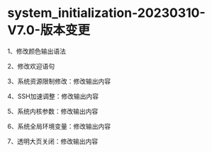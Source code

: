 # system_initialization-20230310-V7.0-版本变更

1、修改颜色输出语法

2、修改欢迎语句

3、系统资源限制修改：修改输出内容

4、SSH加速调整：修改输出内容

5、系统内核参数：修改输出内容

6、系统全局环境变量：修改输出内容

7、透明大页关闭：修改输出内容
